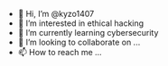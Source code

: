 - 👋 Hi, I’m @kyzo1407
- 👀 I’m interested in ethical hacking
- 🌱 I’m currently learning cybersecurity
- 💞️ I’m looking to collaborate on ...
- 📫 How to reach me ...

<!---
kyzo1407/kyzo1407 is a ✨ special ✨ repository because its `README.md` (this file) appears on your GitHub profile.
You can click the Preview link to take a look at your changes.
--->
